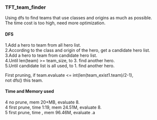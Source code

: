 ### TFT_team_finder

Using dfs to find teams that use classes and origins as much as possible.  
The time cost is too high, need more optimization. 

#### DFS
1.Add a hero to team from all hero list.   
2.According to the class and origin of the hero, get a candidate hero list.  
3.Add a hero to team from candidate hero list.  
4.Until len(team) >= team_size, to 3. find another hero.  
5.Until candidate list is all used, to 1. find another hero.  

First pruning, if team.evaluate <= int(len(team_exist1.team)/2-1),  
not dfs() this team.

#### Time and Memory used
4 no prune, mem 20+MB, evaluate 8.  
4 first prune, time 1:19, mem 24.51M, evaluate 8.  
5 first prune, time , mem 96.46M, evaluate .a


